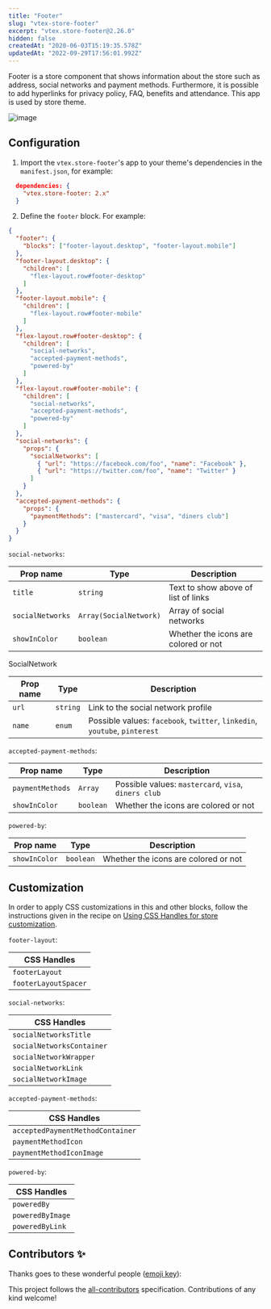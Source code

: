 ```yaml
---
title: "Footer"
slug: "vtex-store-footer"
excerpt: "vtex.store-footer@2.26.0"
hidden: false
createdAt: "2020-06-03T15:19:35.578Z"
updatedAt: "2022-09-29T17:56:01.992Z"
---
```

Footer is a store component that shows information about the store such as address, social networks and payment methods. Furthermore, it is possible to add hyperlinks for privacy policy, FAQ, benefits and attendance. This app is used by store theme.

![image](https://cdn.jsdelivr.net/gh/vtexdocs/dev-portal-content@main/images/vtex-store-footer-0.png)

## Configuration

1. Import the `vtex.store-footer`'s app to your theme's dependencies in the `manifest.json`, for example:

```json
  dependencies: {
    "vtex.store-footer: 2.x"
  }
```

2. Define the `footer` block. For example:

```json
{
  "footer": {
    "blocks": ["footer-layout.desktop", "footer-layout.mobile"]
  },
  "footer-layout.desktop": {
    "children": [
      "flex-layout.row#footer-desktop"
    ]
  },
  "footer-layout.mobile": {
    "children": [
      "flex-layout.row#footer-mobile"
    ]
  },
  "flex-layout.row#footer-desktop": {
    "children": [
      "social-networks",
      "accepted-payment-methods",
      "powered-by"
    ]
  },
  "flex-layout.row#footer-mobile": {
    "children": [
      "social-networks",
      "accepted-payment-methods",
      "powered-by"
    ]
  },
  "social-networks": {
    "props": {
      "socialNetworks": [
        { "url": "https://facebook.com/foo", "name": "Facebook" },
        { "url": "https://twitter.com/foo", "name": "Twitter" }
      ]
    }
  },
  "accepted-payment-methods": {
    "props": {
      "paymentMethods": ["mastercard", "visa", "diners club"]
    }
  }
}
```

`social-networks`:

| Prop name | Type          | Description    |
| --------- | ------------- | -------------- |
| `title` | `string` | Text to show above of list of links |
| `socialNetworks`   | `Array(SocialNetwork)` | Array of social networks |
| `showInColor` | `boolean` | Whether the icons are colored or not |

SocialNetwork

| Prop name | Type          | Description    |
| --------- | ------------- | -------------- |
| `url`   | `string` | Link to the social network profile |
| `name`   | `enum` | Possible values: `facebook`, `twitter`, `linkedin`, `youtube`, `pinterest` |

`accepted-payment-methods`:

| Prop name | Type          | Description    |
| --------- | ------------- | -------------- |
| `paymentMethods`   | `Array` | Possible values: `mastercard`, `visa`, `diners club` |
| `showInColor` | `boolean` | Whether the icons are colored or not |

`powered-by`:

| Prop name | Type          | Description    |
| --------- | ------------- | -------------- |
| `showInColor` | `boolean` | Whether the icons are colored or not |


## Customization

In order to apply CSS customizations in this and other blocks, follow the instructions given in the recipe on [Using CSS Handles for store customization](https://vtex.io/docs/recipes/style/using-css-handles-for-store-customization). 

`footer-layout`:

| CSS Handles |
| --- |
| `footerLayout` |
| `footerLayoutSpacer` |

`social-networks`:

| CSS Handles |
| --- |
| `socialNetworksTitle` |
| `socialNetworksContainer` |
| `socialNetworkWrapper` |
| `socialNetworkLink` |
| `socialNetworkImage` |

`accepted-payment-methods`:

| CSS Handles |
| --- |
| `acceptedPaymentMethodContainer` |
| `paymentMethodIcon` |
| `paymentMethodIconImage` |

`powered-by`:

| CSS Handles |
| --- |
| `poweredBy` |
| `poweredByImage` |
| `poweredByLink` |
## Contributors ✨

Thanks goes to these wonderful people ([emoji key](https://allcontributors.org/docs/en/emoji-key)):

<!-- ALL-CONTRIBUTORS-LIST:START - Do not remove or modify this section -->
<!-- prettier-ignore-start -->
<!-- markdownlint-disable -->
<!-- markdownlint-enable -->
<!-- prettier-ignore-end -->
<!-- ALL-CONTRIBUTORS-LIST:END -->

This project follows the [all-contributors](https://github.com/all-contributors/all-contributors) specification. Contributions of any kind welcome!